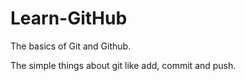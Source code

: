 # Learn-GitHub
The basics of Git and Github.

The simple things about git like add, commit and push.